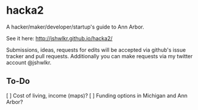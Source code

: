 hacka2
======

A hacker/maker/developer/startup's guide to Ann Arbor.


See it here: http://jshwlkr.github.io/hacka2/

Submissions, ideas, requests for edits will be accepted via github's issue tracker and pull requests. Additionally you can make requests via my twitter account @jshwlkr.


To-Do
------
[ ] Cost of living, income (maps)?
[ ] Funding options in Michigan and Ann Arbor?


